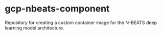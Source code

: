 # gcp-nbeats-component
Repository for creating a custom container image for the N-BEATS deep learning model architecture.
